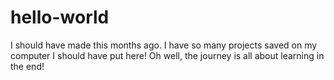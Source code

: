 # hello-world
I should have made this months ago.
I have so many projects saved on my computer I should have put here!
Oh well, the journey is all about learning in the end!
